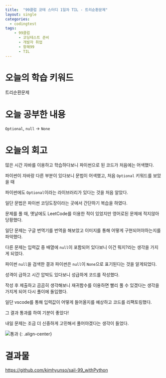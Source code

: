 ```yaml
---
title:  "99클럽 코테 스터디 1일차 TIL - 트리순환문제"
layout: single
categories:
  - codingtest
tags:
    - 99클럽
	  - 코딩테스트 준비
	  - 개발자 취업
	  - 항해99
	  - TIL
---
```


# 오늘의 학습 키워드 
트리순환문제

# 오늘 공부한 내용
`Optional`, `null` -> `None`

# 오늘의 회고
많은 시간 자바를 이용하고 학습하다보니 파이썬으로 된 코드가 처음에는 어색했다.

파이썬이 자바랑 다른 부분이 있다보니 문법이 어색했고, 처음 `Optional` 키워드를 보았을 때

파이썬에도 `Optional`이라는 라이브러리가 있다는 것을 처음 알았다.

일단 문법은 파이썬 코딩도장이라는 곳에서 간단하기 복습을 하였다.

문제를 풀 때, 옛날에도 LeetCode를 이용한 적이 있었지만 영어로된 문제에 적지않아 당황했다.

일단 문제는 구글 번역기를 번역을 해보았고 이미지를 통해 어떻게 구현되어야하는지를 파악했다.

다른 문제는 입력값 중 배열에 `null`이 포함되어 있다보니 이건 뭐지?라는 생각을 가지게 되었다.

파이썬 `null`을 검색한 결과 파이썬은 `null`이 `None`으로 표기된다는 것을 알게되었다.

성격이 급하고 시간 압박도 있다보니 성급하게 코드를 작성했다.

작성 후 제출하고 곰곰히 생각해보니 재귀함수를 이용하면 빨리 풀 수 있겠다는 생각을 가지게 되어 다시 풀이에 돌입했다.

일단 vscode를 통해 입력값이 어떻게 들어올지를 예상하고 코드를 리팩토링했다.

그 결과 통과를 하여 기분이 좋았다!

내일 문제는 조금 더 신중하게 고민해서 풀어야겠다는 생각이 들었다.

![통과](https://github.com/kimhyunso/kimhyunso.github.io/assets/87798982/b5b28315-4856-4e62-b70b-96c9b992ea33)
{: .align-center}

# 결과물
https://github.com/kimhyunso/sail-99_withPython












